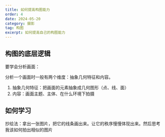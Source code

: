 ```yaml
---
title: 如何提高构图能力
order: 4
date: 2024-05-20
category: 摄影
tag: 构图
excerpt: 如何提高自己的构图能力
---
```


## 构图的底层逻辑

要学会分析画面：

分析一个画面时一般有两个维度：抽象几何特征和内容。

1. 抽象几何特征：把画面的元素抽象成几何图形（点、线、面）
2. 内容：画面主题、主体、在什么环境下拍摄

## 如何学习

抄绘法：拿出一张图片，把它的线条画出来。让它的秩序慢慢体现出来。然后思考我该如何拍出相似的图片
